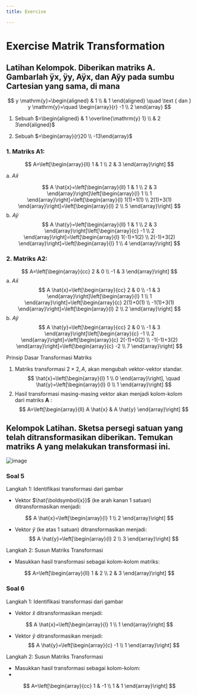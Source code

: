 ```yaml
---
title: Exercise

---
```


# Exercise Matrik Transformation

## Latihan Kelompok. Diberikan matriks A. Gambarlah ÿx, ÿy, Aÿx, dan Ay̆y pada sumbu Cartesian yang sama, di mana

$$
y \mathrm{y}=\begin{aligned}
& 1 \\
& 1
\end{aligned} \quad \text { dan } y \mathrm{y}=\quad \begin{array}{r}
-1 \\
2
\end{array}
$$

1. Sebuah $=\begin{aligned} & 1 \overline{\mathrm{y} 1} \\ & 2 3\end{aligned}$

2. Sebuah $=\begin{array}{r}20 \\ -13\end{array}$

### 1. Matriks A1:

$$
A=\left[\begin{array}{ll}
1 & 1 \\
2 & 3
\end{array}\right]
$$

a. $A \hat{x}$

$$ 
A \hat{x}=\left[\begin{array}{ll}
1 & 1 \\
2 & 3
\end{array}\right]\left[\begin{array}{l}
1 \\
1
\end{array}\right]=\left[\begin{array}{l}
1(1)+1(1) \\
2(1)+3(1)
\end{array}\right]=\left[\begin{array}{l}
2 \\
5
\end{array}\right]
$$
b. $A \hat{y}$
$$
A \hat{y}=\left[\begin{array}{ll}
1 & 1 \\
2 & 3
\end{array}\right]\left[\begin{array}{c}
-1 \\
2
\end{array}\right]=\left[\begin{array}{l}
1(-1)+1(2) \\
2(-1)+3(2)
\end{array}\right]=\left[\begin{array}{l}
1 \\
4
\end{array}\right]
$$

### 2. Matriks A2:

$$
A=\left[\begin{array}{cc}
2 & 0 \\
-1 & 3
\end{array}\right]
$$
a. $A \hat{x}$
$$
A \hat{x}=\left[\begin{array}{cc}
2 & 0 \\
-1 & 3
\end{array}\right]\left[\begin{array}{l}
1 \\
1
\end{array}\right]=\left[\begin{array}{c}
2(1)+0(1) \\
-1(1)+3(1)
\end{array}\right]=\left[\begin{array}{l}
2 \\
2
\end{array}\right]
$$
b. $A \hat{y}$
$$
A \hat{y}=\left[\begin{array}{cc}
2 & 0 \\
-1 & 3
\end{array}\right]\left[\begin{array}{c}
-1 \\
2
\end{array}\right]=\left[\begin{array}{c}
2(-1)+0(2) \\
-1(-1)+3(2)
\end{array}\right]=\left[\begin{array}{c}
-2 \\
7
\end{array}\right]
$$

Prinsip Dasar Transformasi Matriks
1. Matriks transformasi $2 \times 2, A$, akan mengubah vektor-vektor standar.
$$
\hat{x}=\left[\begin{array}{l}
1 \\
0
\end{array}\right], \quad \hat{y}=\left[\begin{array}{l}
0 \\
1
\end{array}\right]
$$
2. Hasil transformasi masing-masing vektor akan menjadi kolom-kolom dari matriks $\mathbf{A}$ :
$$
A=\left[\begin{array}{ll}
A \hat{x} & A \hat{y}
\end{array}\right]
$$

## Kelompok Latihan. Sketsa persegi satuan yang telah ditransformasikan diberikan. Temukan matriks A yang melakukan transformasi ini.

![image](https://hackmd.io/_uploads/H1lyiLB0ye.png?raw=true)


### Soal 5
Langkah 1: Identifikasi transformasi dari gambar
- Vektor $\hat{\boldsymbol{x}}$ (ke arah kanan 1 satuan) ditransformasikan menjadi:

$$
A \hat{x}=\left[\begin{array}{l}
1 \\
2
\end{array}\right]
$$
- Vektor $\hat{y}$ (ke atas 1 satuan) ditransformasikan menjadi:
$$
A \hat{y}=\left[\begin{array}{l}
2 \\
3
\end{array}\right]
$$

Langkah 2: Susun Matriks Transformasi
- Masukkan hasil transformasi sebagai kolom-kolom matriks:

$$
A=\left[\begin{array}{ll}
1 & 2 \\
2 & 3
\end{array}\right]
$$

### Soal 6
Langkah 1: Identifikasi transformasi dari gambar
- Vektor $\hat{x}$ ditransformasikan menjadi:

$$
A \hat{x}=\left[\begin{array}{l}
1 \\
1
\end{array}\right]
$$
- Vektor $\hat{y}$ ditransformasikan menjadi:
$$
A \hat{y}=\left[\begin{array}{c}
-1 \\
1
\end{array}\right]
$$

Langkah 2: Susun Matriks Transformasi
- Masukkan hasil transformasi sebagai kolom-kolom:
- 
$$
A=\left[\begin{array}{cc}
1 & -1 \\
1 & 1
\end{array}\right]
$$